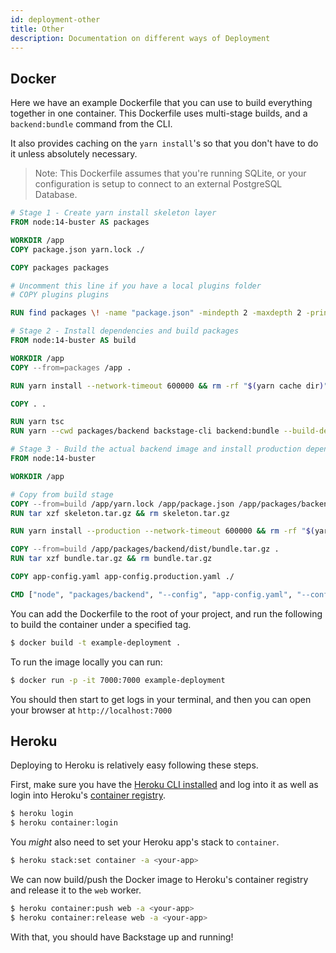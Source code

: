 ```yaml
---
id: deployment-other
title: Other
description: Documentation on different ways of Deployment
---
```


## Docker

Here we have an example Dockerfile that you can use to build everything together
in one container. This Dockerfile uses multi-stage builds, and a
`backend:bundle` command from the CLI.

It also provides caching on the `yarn install`'s so that you don't have to do it
unless absolutely necessary.

> Note: This Dockerfile assumes that you're running SQLite, or your
> configuration is setup to connect to an external PostgreSQL Database.

```Dockerfile
# Stage 1 - Create yarn install skeleton layer
FROM node:14-buster AS packages

WORKDIR /app
COPY package.json yarn.lock ./

COPY packages packages

# Uncomment this line if you have a local plugins folder
# COPY plugins plugins

RUN find packages \! -name "package.json" -mindepth 2 -maxdepth 2 -print | xargs rm -rf

# Stage 2 - Install dependencies and build packages
FROM node:14-buster AS build

WORKDIR /app
COPY --from=packages /app .

RUN yarn install --network-timeout 600000 && rm -rf "$(yarn cache dir)"

COPY . .

RUN yarn tsc
RUN yarn --cwd packages/backend backstage-cli backend:bundle --build-dependencies

# Stage 3 - Build the actual backend image and install production dependencies
FROM node:14-buster

WORKDIR /app

# Copy from build stage
COPY --from=build /app/yarn.lock /app/package.json /app/packages/backend/dist/skeleton.tar.gz ./
RUN tar xzf skeleton.tar.gz && rm skeleton.tar.gz

RUN yarn install --production --network-timeout 600000 && rm -rf "$(yarn cache dir)"

COPY --from=build /app/packages/backend/dist/bundle.tar.gz .
RUN tar xzf bundle.tar.gz && rm bundle.tar.gz

COPY app-config.yaml app-config.production.yaml ./

CMD ["node", "packages/backend", "--config", "app-config.yaml", "--config", "app-config.production.yaml"]
```

You can add the Dockerfile to the root of your project, and run the following to
build the container under a specified tag.

```sh
$ docker build -t example-deployment .
```

To run the image locally you can run:

```sh
$ docker run -p -it 7000:7000 example-deployment
```

You should then start to get logs in your terminal, and then you can open your
browser at `http://localhost:7000`

## Heroku

Deploying to Heroku is relatively easy following these steps.

First, make sure you have the
[Heroku CLI installed](https://devcenter.heroku.com/articles/heroku-cli) and log
into it as well as login into Heroku's
[container registry](https://devcenter.heroku.com/articles/container-registry-and-runtime).

```bash
$ heroku login
$ heroku container:login
```

You _might_ also need to set your Heroku app's stack to `container`.

```bash
$ heroku stack:set container -a <your-app>
```

We can now build/push the Docker image to Heroku's container registry and
release it to the `web` worker.

```bash
$ heroku container:push web -a <your-app>
$ heroku container:release web -a <your-app>
```

With that, you should have Backstage up and running!
